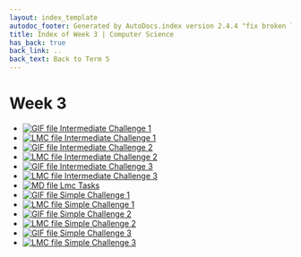 ```yaml
---
layout: index_template
autodoc_footer: Generated by AutoDocs.index version 2.4.4 "fix broken link for 'C' filetype" ⓒ Starwort, 2020
title: Index of Week 3 | Computer Science
has_back: true
back_link: ..
back_text: Back to Term 5
---
```


# **Week 3**

- [![GIF file](https://img.icons8.com/windows/512/03dac6/image-document.png) Intermediate Challenge 1](./intermediate_challenge_1.gif)
- [![LMC file](https://starwort.github.io/computer-science/icon-lmc.png) Intermediate Challenge 1](./intermediate_challenge_1.lmc)
- [![GIF file](https://img.icons8.com/windows/512/03dac6/image-document.png) Intermediate Challenge 2](./intermediate_challenge_2.gif)
- [![LMC file](https://starwort.github.io/computer-science/icon-lmc.png) Intermediate Challenge 2](./intermediate_challenge_2.lmc)
- [![GIF file](https://img.icons8.com/windows/512/03dac6/image-document.png) Intermediate Challenge 3](./intermediate_challenge_3.gif)
- [![LMC file](https://starwort.github.io/computer-science/icon-lmc.png) Intermediate Challenge 3](./intermediate_challenge_3.lmc)
- [![MD file](https://img.icons8.com/windows/512/03dac6/regular-document.png) Lmc Tasks](./lmc_tasks.html)
- [![GIF file](https://img.icons8.com/windows/512/03dac6/image-document.png) Simple Challenge 1](./simple_challenge_1.gif)
- [![LMC file](https://starwort.github.io/computer-science/icon-lmc.png) Simple Challenge 1](./simple_challenge_1.lmc)
- [![GIF file](https://img.icons8.com/windows/512/03dac6/image-document.png) Simple Challenge 2](./simple_challenge_2.gif)
- [![LMC file](https://starwort.github.io/computer-science/icon-lmc.png) Simple Challenge 2](./simple_challenge_2.lmc)
- [![GIF file](https://img.icons8.com/windows/512/03dac6/image-document.png) Simple Challenge 3](./simple_challenge_3.gif)
- [![LMC file](https://starwort.github.io/computer-science/icon-lmc.png) Simple Challenge 3](./simple_challenge_3.lmc)
